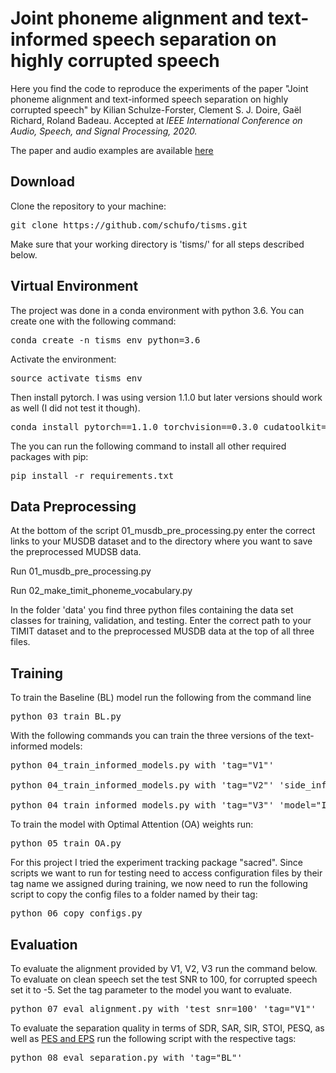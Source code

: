 # Joint phoneme alignment and text-informed speech separation on highly corrupted speech

Here you find the code to reproduce the experiments of the paper "Joint phoneme alignment and text-informed speech separation on highly corrupted speech" by Kilian Schulze-Forster, Clement S. J. Doire, Gaël Richard, Roland Badeau. Accepted at *IEEE International Conference on Audio, Speech, and Signal Processing, 2020.*

The paper and audio examples are available [here](https://schufo.github.io/publications/2020-ICASSP)

## Download
Clone the repository to your machine:
<pre>
git clone https://github.com/schufo/tisms.git
</pre>

Make sure that your working directory is 'tisms/' for all steps described below.

## Virtual Environment
The project was done in a conda environment with python 3.6. You can create one with the following command:
<pre>
conda create -n tisms_env python=3.6
</pre>

Activate the environment:
<pre>
source activate tisms_env
</pre>

Then install pytorch. I was using version 1.1.0 but later versions should work as well (I did not test it though).
<pre>
conda install pytorch==1.1.0 torchvision==0.3.0 cudatoolkit=9.0 -c pytorch
</pre>

The you can run the following command to install all other required packages with pip:
<pre>
pip install -r requirements.txt
</pre>


## Data Preprocessing

At the bottom of the script 01\_musdb\_pre\_processing.py enter the correct links to your MUSDB dataset and to the directory where you want to save the preprocessed MUDSB data.

Run 01\_musdb\_pre\_processing.py

Run 02\_make\_timit\_phoneme\_vocabulary.py

In the folder 'data' you find three python files containing the data set classes for training, validation, and testing. Enter the correct path to your TIMIT dataset and to the preprocessed MUSDB data at the top of all three files.


## Training

To train the Baseline (BL) model run the following from the command line
<pre>
python 03_train_BL.py
</pre>

With the following commands you can train the three versions of the text-informed models:
<pre>
python 04_train_informed_models.py with 'tag="V1"'

python 04_train_informed_models.py with 'tag="V2"' 'side_info_encoder_bidirectional=False'

python 04_train_informed_models.py with 'tag="V3"' 'model="InformedSeparatorWithSplitAttention"'
</pre>

To train the model with Optimal Attention (OA) weights run:
<pre>
python 05_train_OA.py
</pre>

For this project I tried the experiment tracking package "sacred". Since scripts we want to run for testing need to access configuration files by their tag name we assigned during training, we now need to run the following script to copy the config files to a folder named by their tag:
<pre>
python 06_copy_configs.py
</pre>


## Evaluation

To evaluate the alignment provided by V1, V2, V3 run the command below. To evaluate on clean speech set the test SNR to 100, for corrupted speech set it to -5. Set the tag parameter to the model you want to evaluate.
<pre>
python 07_eval_alignment.py with 'test_snr=100' 'tag="V1"'
</pre>


To evaluate the separation quality in terms of SDR, SAR, SIR, STOI, PESQ, as well as [PES and EPS](https://github.com/schufo/wiass) run the following script with the respective tags:
<pre>
python 08_eval_separation.py with 'tag="BL"'
</pre>